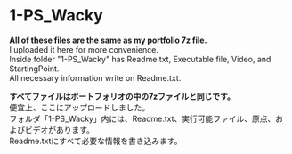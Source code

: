 # 1-PS_Wacky

**All of these files are the same as my portfolio 7z file.**<br />
I uploaded it here for more convenience.<br />
Inside folder "1-PS_Wacky" has Readme.txt, Executable file, Video, and StartingPoint.<br />
All necessary information write on Readme.txt.<br />

**すべてファイルはポートフォリオの中の7zファイルと同じです。**<br />
便宜上、ここにアップロードしました。<br />
フォルダ「1-PS_Wacky」内には、Readme.txt、実行可能ファイル、原点、およびビデオがあります。<br />
Readme.txtにすべて必要な情報を書き込みます。<br />
